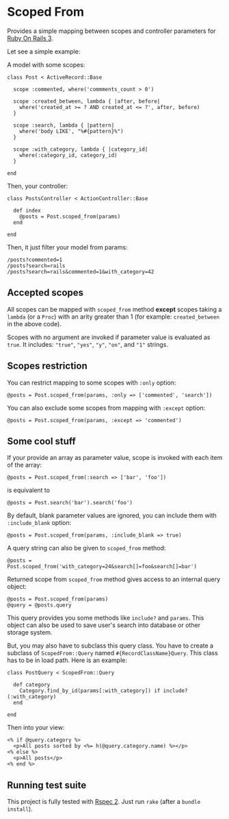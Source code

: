 # Scoped From

Provides a simple mapping between scopes and controller parameters for
[Ruby On Rails 3](http://rubyonrails.org/).

Let see a simple example:

A model with some scopes:

    class Post < ActiveRecord::Base
    
      scope :commented, where('commments_count > 0')

      scope :created_between, lambda { |after, before|
        where('created_at >= ? AND created_at <= ?', after, before)
      }
      
      scope :search, lambda { |pattern|
        where('body LIKE', "%#{pattern}%")
      }
      
      scope :with_category, lambda { |category_id|
        where(:category_id, category_id)
      }
    
    end
    
Then, your controller:
    
    class PostsController < ActionController::Base
    
      def index
        @posts = Post.scoped_from(params)
      end
    
    end
    
Then, it just filter your model from params:
    
    /posts?commented=1
    /posts?search=rails
    /posts?search=rails&commented=1&with_category=42

## Accepted scopes

All scopes can be mapped with `scoped_from` method **except** scopes taking a
`lambda` (or a `Proc`) with an arity greater than 1 (for example:
`created_between` in the above code).

Scopes with no argument are invoked if parameter value is evaluated as `true`.
It includes: `"true"`, `"yes"`, `"y"`, `"on"`, and `"1"` strings.

## Scopes restriction

You can restrict mapping to some scopes with `:only` option:

    @posts = Post.scoped_from(params, :only => ['commented', 'search'])

You can also exclude some scopes from mapping with `:except` option:

    @posts = Post.scoped_from(params, :except => 'commented')

## Some cool stuff

If your provide an array as parameter value, scope is invoked with each item
of the array:

    @posts = Post.scoped_from(:search => ['bar', 'foo'])
    
is equivalent to
    
    @posts = Post.search('bar').search('foo')

By default, blank parameter values are ignored, you can include them with
`:include_blank` option:

    @posts = Post.scoped_from(params, :include_blank => true)

A query string can also be given to `scoped_from` method:

    @posts = Post.scoped_from('with_category=24&search[]=foo&search[]=bar')

Returned scope from `scoped_from` method gives access to an internal query
object:

    @posts = Post.scoped_from(params)
    @query = @posts.query

This query provides you some methods like `include?` and `params`. This object
can also be used to save user's search into database or other storage system.

But, you may also have to subclass this query class. You have to create a
subclass of `ScopedFrom::Query` named `#{RecordClassName}Query`. This class
has to be in load path. Here is an example:

    class PostQuery < ScopedFrom::Query
    
      def category
        Category.find_by_id(params[:with_category]) if include?(:with_category)
      end
    
    end
    
Then into your view:

    <% if @query.category %>
      <p>All posts sorted by <%= h(@query.category.name) %></p>
    <% else %>
      <p>All posts</p>
    <% end %>

## Running test suite

This project is fully tested with [Rspec 2](http://github.com/rspec/rspec).
Just run `rake` (after a `bundle install`).
